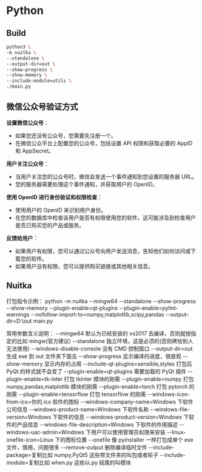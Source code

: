# Python

## Build

```sh
python3 \
-m nuitka \
--standalone \
--output-dir=out \
--show-progress \
--show-memory \
--include-module=utils \
./main.py
```

## 微信公众号验证方式

**设置微信公众号**：

- 如果您还没有公众号，您需要先注册一个。
- 在微信公众平台上配置您的公众号，包括设置 API 权限和获取必要的 AppID 和 AppSecret。

**用户关注公众号**：

- 当用户关注您的公众号时，微信会发送一个事件通知到您设置的服务器 URL。
- 您的服务器需要处理这个事件通知，并获取用户的 OpenID。

**使用 OpenID 进行身份验证和权限检查**：

- 使用用户的 OpenID 来识别用户身份。
- 在您的数据库中检查该用户是否有权限使用您的软件。这可能涉及到检查用户是否已购买您的产品或服务。

**反馈给用户**：

- 如果用户有权限，您可以通过公众号向用户发送消息，告知他们如何访问或下载您的软件。
- 如果用户没有权限，您可以提供购买链接或其他相关信息。

## Nuitka

打包指令示例：
python -m nuitka --mingw64 --standalone --show-progress --show-memory
--plugin-enable=qt-plugins --plugin-enable=pylint-warnings
--nofollow-import-to=numpy,matplotlib,scipy,pandas
--output-dir=D:\out main.py

常用参数含义说明：
--mingw64 默认为已经安装的 vs2017 去编译，否则就按指定的比如 mingw(官方建议)
--standalone 独立环境，这是必须的(否则拷给别人无法使用)
--windows-disable-console 没有 CMD 控制窗口
--output-dir=out 生成 exe 到 out 文件夹下面去
--show-progress 显示编译的进度，很直观
--show-memory 显示内存的占用
--include-qt-plugins=sensible,styles 打包后 PyQt 的样式就不会变了
--plugin-enable=qt-plugins 需要加载的 PyQt 插件
--plugin-enable=tk-inter 打包 tkinter 模块的刚需
--plugin-enable=numpy 打包 numpy,pandas,matplotlib 模块的刚需
--plugin-enable=torch 打包 pytorch 的刚需
--plugin-enable=tensorflow 打包 tensorflow 的刚需
--windows-icon-from-ico=你的.ico 软件的图标
--windows-company-name=Windows 下软件公司信息
--windows-product-name=Windows 下软件名称
--windows-file-version=Windows 下软件的信息
--windows-product-version=Windows 下软件的产品信息
--windows-file-description=Windows 下软件的作用描述
--windows-uac-admin=Windows 下用户可以使用管理员权限来安装
--linux-onefile-icon=Linux 下的图标位置
--onefile 像 pyinstaller 一样打包成单个 exe 文件，慎用，问题很多
--remove-output 删除编译临时文件
--include-package=复制比如 numpy,PyQt5 这些带文件夹的叫包或者轮子
--include-module=复制比如 when.py 这些以.py 结尾的叫模块
